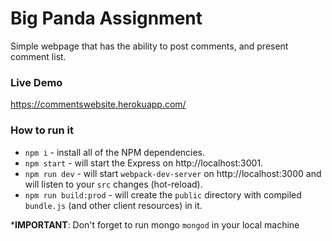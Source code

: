 # Big Panda Assignment

Simple webpage that has the ability to post comments, and present comment list.

### Live Demo
https://commentswebsite.herokuapp.com/

### How to run it

* `npm i` - install all of the NPM dependencies.
* `npm start` - will start the Express on http://localhost:3001.
* `npm run dev` - will start `webpack-dev-server` on http://localhost:3000 and will listen to your `src` changes (hot-reload).
* `npm run build:prod` - will create the `public` directory with compiled `bundle.js` (and other client resources) in it.

*__IMPORTANT__: Don't forget to run mongo `mongod` in your local machine 
